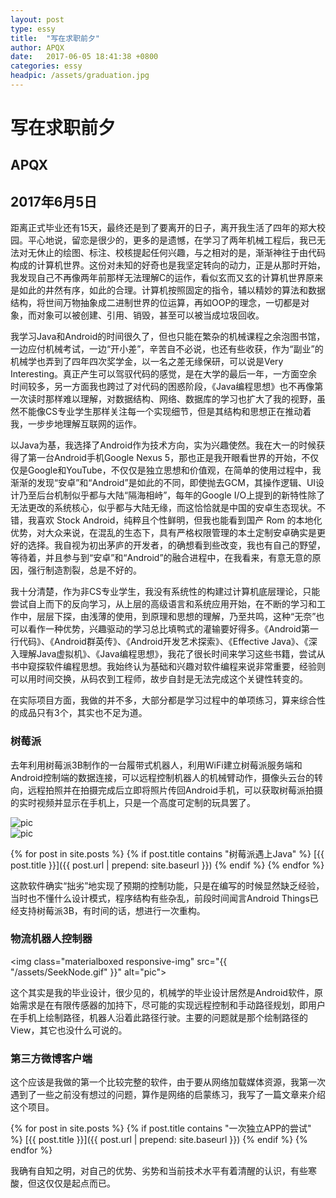 ```yaml
---
layout: post
type: essy
title:  "写在求职前夕"
author: APQX
date:   2017-06-05 18:41:38 +0800
categories: essy
headpic: /assets/graduation.jpg
---
```


# 写在求职前夕

## APQX

## 2017年6月5日

距离正式毕业还有15天，最终还是到了要离开的日子，离开我生活了四年的郑大校园。平心地说，留恋是很少的，更多的是遗憾，在学习了两年机械工程后，我已无法对无休止的绘图、标注、校核提起任何兴趣，与之相对的是，渐渐神往于由代码构成的计算机世界。这份对未知的好奇也是我坚定转向的动力，正是从那时开始，我发现自己不再像两年前那样无法理解C的运作，看似玄而又玄的计算机世界原来是如此的井然有序，如此的合理。计算机按照固定的指令，辅以精妙的算法和数据结构，将世间万物抽象成二进制世界的位运算，再如OOP的理念，一切都是对象，而对象可以被创建、引用、销毁，甚至可以被当成垃圾回收。

我学习Java和Android的时间很久了，但也只能在繁杂的机械课程之余泡图书馆，一边应付机械考试，一边“开小差”，辛苦自不必说，也还有些收获，作为“副业”的机械学也弄到了四年四次奖学金，以一名之差无缘保研，可以说是Very Interesting。真正产生可以驾驭代码的感觉，是在大学的最后一年，一方面空余时间较多，另一方面我也跨过了对代码的困惑阶段，《Java编程思想》也不再像第一次读时那样难以理解，对数据结构、网络、数据库的学习也扩大了我的视野，虽然不能像CS专业学生那样关注每一个实现细节，但是其结构和思想正在推动着我，一步步地理解互联网的运作。

以Java为基，我选择了Android作为技术方向，实为兴趣使然。我在大一的时候获得了第一台Android手机Google Nexus 5，那也正是我开眼看世界的开始，不仅仅是Google和YouTube，不仅仅是独立思想和价值观，在简单的使用过程中，我渐渐的发现“安卓”和“Android”是如此的不同，即使抛去GCM，其操作逻辑、UI设计乃至后台机制似乎都与大陆“隔海相峙”，每年的Google I/O上提到的新特性除了无法更改的系统核心，似乎都与大陆无缘，而这恰恰就是中国的安卓生态现状。不错，我喜欢 Stock Android，纯粹且个性鲜明，但我也能看到国产 Rom 的本地化优势，对大众来说，在混乱的生态下，具有严格权限管理的本土定制安卓确实是更好的选择。我自视为初出茅庐的开发者，的确想看到些改变，我也有自己的野望，等待着，并且参与到“安卓”和“Android”的融合进程中，在我看来，有意无意的原因，强行制造割裂，总是不好的。

我十分清楚，作为非CS专业学生，我没有系统性的构建过计算机底层理论，只能尝试自上而下的反向学习，从上层的高级语言和系统应用开始，在不断的学习和工作中，层层下探，由浅薄的使用，到原理和思想的理解，乃至共鸣，这种“无奈”也可以看作一种优势，兴趣驱动的学习总比填鸭式的灌输要好得多。《Android第一行代码》、《Android群英传》、《Android开发艺术探索》、《Effective Java》、《深入理解Java虚拟机》、《Java编程思想》，我花了很长时间来学习这些书籍，尝试从书中窥探软件编程思想。我始终认为基础和兴趣对软件编程来说非常重要，经验则可以用时间交换，从码农到工程师，故步自封是无法完成这个关键性转变的。

在实际项目方面，我做的并不多，大部分都是学习过程中的单项练习，算来综合性的成品只有3个，其实也不足为道。

### 树莓派

去年利用树莓派3B制作的一台履带式机器人，利用WiFi建立树莓派服务端和Android控制端的数据连接，可以远程控制机器人的机械臂动作，摄像头云台的转向，远程拍照并在拍摄完成后立即将照片传回Android手机，可以获取树莓派拍摄的实时视频并显示在手机上，只是一个高度可定制的玩具罢了。

<div class="row">
    <div class="col s8">
        <img class="materialboxed responsive-img" src="{{ "/assets/piRobot_01.jpg" }}" alt="pic">
    </div>
    <div class="col s4">
        <img class="materialboxed responsive-img" src="{{ "/assets/piController.png" }}" alt="pic">
    </div>
</div>

{% for post in site.posts %}
{% if post.title contains "树莓派遇上Java" %}
[{{ post.title }}]({{ post.url | prepend: site.baseurl }})
{% endif %}
{% endfor %}

这款软件确实“拙劣”地实现了预期的控制功能，只是在编写的时候显然缺乏经验，当时也不懂什么设计模式，程序结构有些杂乱，前段时间闻言Android Things已经支持树莓派3B，有时间的话，想进行一次重构。

### 物流机器人控制器

<img class="materialboxed responsive-img" src="{{ "/assets/SeekNode.gif" }}" alt="pic">

这个其实是我的毕业设计，很少见的，机械学的毕业设计居然是Android软件，原始需求是在有限传感器的加持下，尽可能的实现远程控制和手动路径规划，即用户在手机上绘制路径，机器人沿着此路径行驶。主要的问题就是那个绘制路径的View，其它也没什么可说的。

### 第三方微博客户端

这个应该是我做的第一个比较完整的软件，由于要从网络加载媒体资源，我第一次遇到了一些之前没有想过的问题，算作是网络的启蒙练习，我写了一篇文章来介绍这个项目。

{% for post in site.posts %}
{% if post.title contains "一次独立APP的尝试" %}
[{{ post.title }}]({{ post.url | prepend: site.baseurl }})
{% endif %}
{% endfor %}

我确有自知之明，对自己的优势、劣势和当前技术水平有着清醒的认识，有些寒酸，但这仅仅是起点而已。